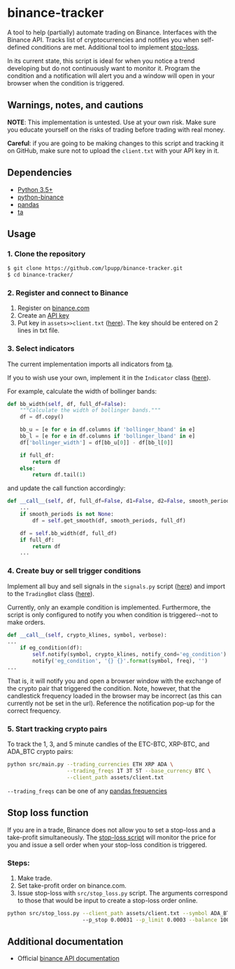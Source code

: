 # binance-tracker

A tool to help (partially) automate trading on Binance. Interfaces with the
Binance API. Tracks list of cryptocurrencies and notifies you when self-defined
conditions are met. Additional tool to implement [stop-loss](#stop-loss-function).

In its current state, this script is ideal for when you notice a trend
developing but do not continuously want to monitor it. Program the condition
and a notification will alert you and a window will open in your browser when
the condition is triggered.

## Warnings, notes, and cautions

__NOTE__: This implementation is untested. Use at your own risk. Make sure you
educate yourself on the risks of trading before trading with real money.

__Careful__: if you are going to be making changes to this script and tracking it
on GitHub, make sure not to upload the `client.txt` with your API key in it.

## Dependencies
* [Python 3.5+](https://www.continuum.io/downloads)
* [python-binance](https://github.com/sammchardy/python-binance)
* [pandas](https://pandas.pydata.org)
* [ta](https://github.com/bukosabino/ta)

## Usage

### 1. Clone the repository
```bash
$ git clone https://github.com/lpupp/binance-tracker.git
$ cd binance-tracker/
```

### 2. Register and connect to Binance
1. Register on [binance.com](https://www.binance.com/)
2. Create an [API key](https://support.binance.com/hc/en-us/articles/360002502072-How-to-create-API)
3. Put key in `assets>>client.txt` ([here](https://github.com/lpupp/binance-tracker/blob/master/assets/client.txt)). The key should be entered on 2 lines in txt file.

### 3. Select indicators

The current implementation imports all indicators from [ta](https://github.com/bukosabino/ta).

If you to wish use your own, implement it in the `Indicator` class ([here](https://github.com/lpupp/binance-tracker/blob/master/src/indicator.py)).

For example, calculate the width of bollinger bands:
```python
def bb_width(self, df, full_df=False):
    """Calculate the width of bollinger bands."""
    df = df.copy()

    bb_u = [e for e in df.columns if 'bollinger_hband' in e]
    bb_l = [e for e in df.columns if 'bollinger_lband' in e]
    df['bollinger_width'] = df[bb_u[0]] - df[bb_l[0]]

    if full_df:
        return df
    else:
        return df.tail(1)
```
and update the call function accordingly:
```python
def __call__(self, df, full_df=False, d1=False, d2=False, smooth_periods=None):
    ...
    if smooth_periods is not None:
        df = self.get_smooth(df, smooth_periods, full_df)

    df = self.bb_width(df, full_df)
    if full_df:
        return df
    ...
```

### 4. Create buy or sell trigger conditions

Implement all buy and sell signals in the `signals.py` script ([here](https://github.com/lpupp/binance-tracker/blob/master/src/signals.py))
and import to the `TradingBot` class ([here](https://github.com/lpupp/binance-tracker/blob/master/src/tradingbot.py)).

Currently, only an example condition is implemented. Furthermore, the script
is only configured to notify you when condition is triggered--not to make orders.
```python
def __call__(self, crypto_klines, symbol, verbose):
...
    if eg_condition(df):
        self.notify(symbol, crypto_klines, notify_cond='eg_condition')
        notify('eg_condition', '{} {}'.format(symbol, freq), '')
...
```
That is, it will notify you and open a browser window with the exchange of the
crypto pair that triggered the condition. Note, however, that the candlestick
frequency loaded in the browser may be incorrect (as this can currently not be
set in the url). Reference the notification pop-up for the correct frequency.

### 5. Start tracking crypto pairs

To track the 1, 3, and 5 minute candles of the ETC-BTC, XRP-BTC, and ADA_BTC crypto pairs:
```bash
python src/main.py --trading_currencies ETH XRP ADA \
                   --trading_freqs 1T 3T 5T --base_currency BTC \
                   --client_path assets/client.txt
```

`--trading_freqs` can be one of any [pandas frequencies](https://pandas.pydata.org/pandas-docs/stable/user_guide/timeseries.html#timeseries-offset-aliases)

## Stop loss function
If you are in a trade, Binance does not allow you to set
a stop-loss and a take-profit simultaneously. The [stop-loss script](https://github.com/lpupp/binance-tracker/blob/master/src/stop_loss.py)
will monitor the price for you and issue a sell order when your stop-loss
condition is triggered.

### Steps:
1. Make trade.
2. Set take-profit order on binance.com.
3. Issue stop-loss with `src/stop_loss.py` script. The arguments correspond to
   those that would be input to create a stop-loss order online.
```bash
python src/stop_loss.py --client_path assets/client.txt --symbol ADA_BTC
                        --p_stop 0.00031 --p_limit 0.0003 --balance 100
```

## Additional documentation
- Official [binance API documentation](https://github.com/binance-exchange/binance-official-api-docs)
